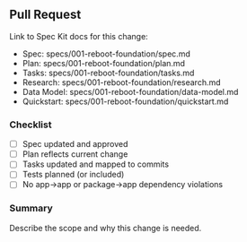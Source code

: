 ## Pull Request

Link to Spec Kit docs for this change:
- Spec: specs/001-reboot-foundation/spec.md
- Plan: specs/001-reboot-foundation/plan.md
- Tasks: specs/001-reboot-foundation/tasks.md
- Research: specs/001-reboot-foundation/research.md
- Data Model: specs/001-reboot-foundation/data-model.md
- Quickstart: specs/001-reboot-foundation/quickstart.md

### Checklist
- [ ] Spec updated and approved
- [ ] Plan reflects current change
- [ ] Tasks updated and mapped to commits
- [ ] Tests planned (or included)
- [ ] No app→app or package→app dependency violations

### Summary
Describe the scope and why this change is needed.
